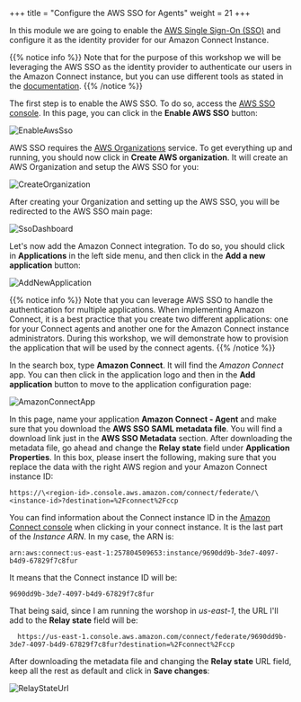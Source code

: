 +++
title = "Configure the AWS SSO for Agents"
weight = 21
+++


In this module we are going to enable the [AWS Single Sign-On (SSO)](https://aws.amazon.com/single-sign-on/) and configure it as the identity provider for our Amazon Connect Instance. 

{{% notice info %}}
Note that for the purpose of this workshop we will be leveraging the AWS SSO as the identity provider to authenticate our users in the Amazon Connect instance, but you can use different tools as stated in the [documentation](https://docs.aws.amazon.com/connect/latest/adminguide/configure-saml.html).
{{% /notice %}}

The first step is to enable the AWS SSO. To do so, access the [AWS SSO console](https://console.aws.amazon.com/singlesignon/home). In this page, you can click in the **Enable AWS SSO** button:

![EnableAwsSso](/images/enable-aws-sso/enable_sso.png)

AWS SSO requires the [AWS Organizations](https://aws.amazon.com/organizations/) service. To get everything up and running, you should now click in **Create AWS organization**. It will create an AWS Organization and setup the AWS SSO for you:

![CreateOrganization](/images/enable-aws-sso/create_organization.png)

After creating your Organization and setting up the AWS SSO, you will be redirected to the AWS SSO main page:

![SsoDashboard](/images/enable-aws-sso/sso_dashboard.png)

Let's now add the Amazon Connect integration. To do so, you should click in **Applications** in the left side menu, and then click in the **Add a new application** button:

![AddNewApplication](/images/enable-aws-sso/add_new_application.png)

{{% notice info %}}
Note that you can leverage AWS SSO to handle the authentication for multiple applications. When implementing Amazon Connect, it is a best practice that you create two different applications: one for your Connect agents and another one for the Amazon Connect instance administrators. During this workshop, we will demonstrate how to provision the application that will be used by the connect agents.
{{% /notice %}}

In the search box, type **Amazon Connect**. It will find the *Amazon Connect* app. You can then click in the application logo and then in the **Add application** button to move to the application configuration page:

![AmazonConnectApp](/images/enable-aws-sso/amazon_connect_app.png)

In this page, name your application **Amazon Connect - Agent** and make sure that you download the **AWS SSO SAML metadata file**. You will find a download link just in the **AWS SSO Metadata** section. After downloading the metadata file, go ahead and change the **Relay state** field under **Application Properties**. In this box, please insert the following, making sure that you replace the data with the right AWS region and your Amazon Connect instance ID:

    https://\<region-id>.console.aws.amazon.com/connect/federate/\<instance-id>?destination=%2Fconnect%2Fccp

You can find information about the Connect instance ID in the [Amazon Connect console](https://console.aws.amazon.com/connect/home) when clicking in your connect instance. It is the last part of the *Instance ARN*. In my case, the ARN is: 

    arn:aws:connect:us-east-1:257804509653:instance/9690dd9b-3de7-4097-b4d9-67829f7c8fur

It means that the Connect instance ID will be:

    9690dd9b-3de7-4097-b4d9-67829f7c8fur

That being said, since I am running the worshop in *us-east-1*, the URL I'll add to the **Relay state** field will be:

      https://us-east-1.console.aws.amazon.com/connect/federate/9690dd9b-3de7-4097-b4d9-67829f7c8fur?destination=%2Fconnect%2Fccp


After downloading the metadata file and changing the **Relay state** URL field, keep all the rest as default and click in **Save changes**:

![RelayStateUrl](/images/enable-aws-sso/relay_state_url.png)

